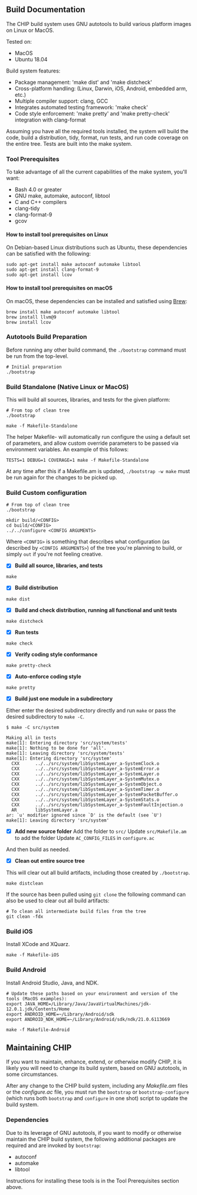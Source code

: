 ## Build Documentation

The CHIP build system uses GNU autotools to build
various platform images on Linux or MacOS.

Tested on:
* MacOS
* Ubuntu 18.04


Build system features:
* Package management: 'make dist' and 'make distcheck'
* Cross-platform handling: (Linux, Darwin, iOS, Android, embedded arm, etc.)
* Multiple compiler support: clang, GCC
* Integrates automated testing framework: 'make check'
* Code style enforcement: 'make pretty' and 'make pretty-check' integration with clang-format

Assuming you have all the required tools installed, the system will build the code,
build a distribution, tidy, format, run tests, and run code coverage on the entire tree.
Tests are built into the make system.


### Tool Prerequisites

To take advantage of all the current capabilities of the make system, you'll want:

* Bash 4.0 or greater
* GNU make, automake, autoconf, libtool
* C and C++ compilers
* clang-tidy
* clang-format-9
* gcov


#### How to install tool prerequisites on Linux

On Debian-based Linux distributions such as Ubuntu, these dependencies
can be satisfied with the following:

```
sudo apt-get install make autoconf automake libtool
sudo apt-get install clang-format-9
sudo apt-get install lcov
```

#### How to install tool prerequisites on macOS

On macOS, these dependencies can be installed and satisfied using
[Brew](https://brew.sh/):

```
brew install make autoconf automake libtool
brew install llvm@9
brew install lcov
```

### Autotools Build Preparation

Before running any other build command, the `./bootstrap` command must be run from the top-level.

```
# Initial preparation
./bootstrap
```

### Build Standalone (Native Linux or MacOS)

This will build all sources, libraries, and tests for the given platform:

```
# From top of clean tree
./bootstrap

make -f Makefile-Standalone
```

The helper Makefile-<platform> will automatically run configure the using a default set of parameters, and allow custom override parameters to be passed via environment variables. An example of this follows:

```
TESTS=1 DEBUG=1 COVERAGE=1 make -f Makefile-Standalone
```

At any time after this if a Makefile.am is updated, `./bootstrap -w make` must be run again for the changes to be picked up.


### Build Custom configuration

```
# From top of clean tree
./bootstrap

mkdir build/<CONFIG>
cd build/<CONFIG>
../../configure <CONFIG ARGUMENTS>
```
Where `<CONFIG>` is something that describes what configuration (as described by `<CONFIG ARGUMENTS>`)
of the tree you're planning to build, or simply `out` if you're not feeling creative.

- [x] **Build all source, libraries, and tests**
```
make
```

- [x] **Build distribution**
```
make dist
```

- [x] **Build and check distribution, running all functional and unit tests**
```
make distcheck
```

- [x] **Run tests**
```
make check
```

- [x] **Verify coding style conformance**
```
make pretty-check
```

- [x] **Auto-enforce coding style**
```
make pretty
```

- [x] **Build just one module in a subdirectory**

Either enter the desired subdirectory directly and run `make` or pass the desired subdirectory to `make -C`.

```
$ make -C src/system

Making all in tests
make[1]: Entering directory 'src/system/tests'
make[1]: Nothing to be done for 'all'.
make[1]: Leaving directory 'src/system/tests'
make[1]: Entering directory 'src/system'
  CXX      ../../src/system/libSystemLayer_a-SystemClock.o
  CXX      ../../src/system/libSystemLayer_a-SystemError.o
  CXX      ../../src/system/libSystemLayer_a-SystemLayer.o
  CXX      ../../src/system/libSystemLayer_a-SystemMutex.o
  CXX      ../../src/system/libSystemLayer_a-SystemObject.o
  CXX      ../../src/system/libSystemLayer_a-SystemTimer.o
  CXX      ../../src/system/libSystemLayer_a-SystemPacketBuffer.o
  CXX      ../../src/system/libSystemLayer_a-SystemStats.o
  CXX      ../../src/system/libSystemLayer_a-SystemFaultInjection.o
  AR       libSystemLayer.a
ar: `u' modifier ignored since `D' is the default (see `U')
make[1]: Leaving directory 'src/system'
```
- [x] **Add new source folder**
Add the folder to `src/`
Update `src/Makefile.am` to add the folder
Update `AC_CONFIG_FILES` in `configure.ac`

And then build as needed.

- [x] **Clean out entire source tree**

This will clear out all build artifacts, including those created by `./bootstrap`.

```
make distclean
```

If the source has been pulled using `git clone` the following command can also be used to clear out all build artifacts:

```
# To clean all intermediate build files from the tree
git clean -fdx
```

### Build iOS

Install XCode and XQuarz.

```
make -f Makefile-iOS
```

### Build Android

Install Android Studio, Java, and NDK.

```
# Update these paths based on your environment and version of the tools (MacOS examples):
export JAVA_HOME=/Library/Java/JavaVirtualMachines/jdk-12.0.1.jdk/Contents/Home
export ANDROID_HOME=~/Library/Android/sdk
export ANDROID_NDK_HOME=~/Library/Android/sdk/ndk/21.0.6113669

make -f Makefile-Android
```

## Maintaining CHIP

If you want to maintain, enhance, extend, or otherwise modify CHIP, it
is likely you will need to change its build system, based on GNU
autotools, in some circumstances.

After any change to the CHIP build system, including any *Makefile.am*
files or the *configure.ac* file, you must run the `bootstrap` or
`bootstrap-configure` (which runs both `bootstrap` and `configure` in
one shot) script to update the build system.

### Dependencies

Due to its leverage of GNU autotools, if you want to modify or
otherwise maintain the CHIP build system, the following
additional packages are required and are invoked by `bootstrap`:

  * autoconf
  * automake
  * libtool

Instructions for installing these tools is in the Tool Prerequisites section above.
